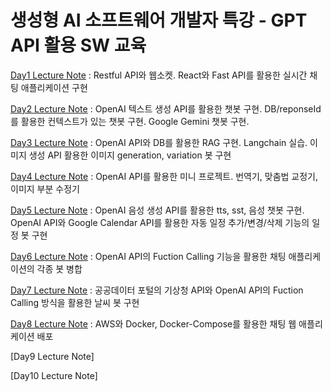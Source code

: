 # 생성형 AI 소프트웨어 개발자 특강 - GPT API 활용 SW 교육

[Day1 Lecture Note](https://github.com/SoyeonBaek/gpt-api/blob/2424442d684f2e9ef74da535f0b68751a4de6e09/lecture_notes/day1.pdf) : Restful API와 웹소켓. React와 Fast API를 활용한 실시간 채팅 애플리케이션 구현

[Day2 Lecture Note](https://github.com/SoyeonBaek/gpt-api/blob/2424442d684f2e9ef74da535f0b68751a4de6e09/lecture_notes/day2.pdf) : OpenAI 텍스트 생성 API를 활용한 챗봇 구현. DB/reponseId를 활용한 컨텍스트가 있는 챗봇 구현. Google Gemini 챗봇 구현. 

[Day3 Lecture Note](https://github.com/SoyeonBaek/gpt-api/blob/2424442d684f2e9ef74da535f0b68751a4de6e09/lecture_notes/day3.pdf) : OpenAI API와 DB를 활용한 RAG 구현. Langchain 실습. 이미지 생성 API 활용한 이미지 generation, variation 봇 구현

[Day4 Lecture Note](https://github.com/SoyeonBaek/gpt-api/blob/2424442d684f2e9ef74da535f0b68751a4de6e09/lecture_notes/day4.pdf) : OpenAI API를 활용한 미니 프로젝트. 번역기, 맞춤법 교정기, 이미지 부분 수정기

[Day5 Lecture Note](https://github.com/SoyeonBaek/gpt-api/blob/2424442d684f2e9ef74da535f0b68751a4de6e09/lecture_notes/day5.pdf) : OpenAI 음성 생성 API를 활용한 tts, sst, 음성 챗봇 구현. OpenAI API와 Google Calendar API를 활용한 자동 일정 추가/변경/삭제 기능의 일정 봇 구현

[Day6 Lecture Note](https://github.com/SoyeonBaek/gpt-api/blob/2424442d684f2e9ef74da535f0b68751a4de6e09/lecture_notes/day6.pdf) : OpenAI API의 Fuction Calling 기능을 활용한 채팅 애플리케이션의 각종 봇 병합

[Day7 Lecture Note](https://github.com/SoyeonBaek/gpt-api/blob/2424442d684f2e9ef74da535f0b68751a4de6e09/lecture_notes/day7.pdf) : 공공데이터 포털의 기상청 API와 OpenAI API의 Fuction Calling 방식을 활용한 날씨 봇 구현

[Day8 Lecture Note](https://github.com/SoyeonBaek/gpt-api/blob/2424442d684f2e9ef74da535f0b68751a4de6e09/lecture_notes/day8.pdf) : AWS와 Docker, Docker-Compose를 활용한 채팅 웹 애플리케이션 배포

[Day9 Lecture Note]

[Day10 Lecture Note]
